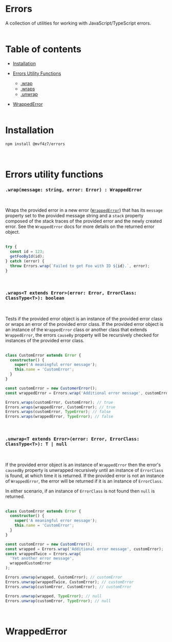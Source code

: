 # Errors

A collection of utilities for working with JavaScript/TypeScript errors.
<br/><br/>

# Table of contents

- [Installation](#installation)
- [Errors Utility Functions](#errors-utility-functions)

  - [.wrap](#wrap)
  - [.wraps](#wraps)
  - [.unwrap](#unwrap)

- [WrappedError](#wrappederror)
  <br/><br/>

# Installation

```sh
npm install @mvf4z7/errors
```

<br />

# Errors utility functions

<a id="wrap"></a>

### `.wrap(message: string, error: Error) : WrappedError`

<br/>

Wraps the provided error in a new error ([`WrappedError`](#wrappederror)) that has its `message` property set to the provided message string and a `stack` property composed of the stack traces of the provided error and the newly created error. See the `WrappedError` docs for more details on the returned error object.
<br/><br/>

```ts
try {
  const id = 123;
  getFooById(id);
} catch (error) {
  throw Errors.wrap(`Failed to get Foo with ID ${id}.`, error);
}
```

<br/>

<a id="wraps"></a>

### `.wraps<T extends Error>(error: Error, ErrorClass: ClassType<T>): boolean`

<br/>

Tests if the provided error object is an instance of the provided error class or wraps an error of the provided error class. If the provided error object is an instance of the `WrappedError` class or another class that extends `WrappedError`, the errors `causeBy` property will be recursively checked for instances of the provided error class.
<br/><br/>

```ts
class CustomError extends Error {
  constructor() {
    super('A meaningful error message');
    this.name = 'CustomError';
  }
}

const customError = new CustomerError();
const wrappedError = Errors.wrap('Additional error message', customError);

Errors.wraps(customError, CustomError); // true
Errors.wraps(wrappedError, CustomError); // true
Errors.wraps(customError, TypeError); // false
Errors.wraps(wrappedError, TypeError); // false
```

<br/>

<a id="unwrap"></a>

### `.unwrap<T extends Error>(error: Error, ErrorClass: ClassType<T>): T | null`

<br/>

If the provided error object is an instance of `WrappedError` then the error's `causedBy` property is unwrapped recursively until an instance of `ErrorClass` is found, at which time it is returned. If the provided error is not an instance of `WrappedError`, the error will be returned if it is an instance of `ErrorClass`.

In either scenario, if an instance of `ErrorClass` is not found then `null` is returned.
<br/><br/>

```ts
class CustomError extends Error {
  constructor() {
    super('A meaningful error message');
    this.name = 'CustomError';
  }
}

const customError = new CustomError();
const wrapped = Errors.wrap('Additional error message', customError);
const wrappedTwice = Errors.wrap(
  'Yet another error message',
  wrappedCustomError
);

Errors.unwrap(wrapped, CustomError); // customError
Errors.unwrap(wrappedTwice, CustomError); // customError
Errors.unwrap(customError, CustomError); // customError

Errors.unwrap(wrapped, TypeError); // null
Errors.unwrap(customError, TypeError); // null
```

<br/>

# WrappedError
